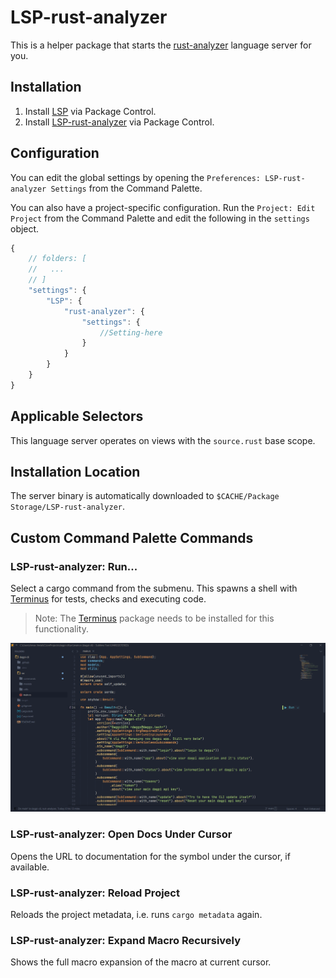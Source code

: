 # LSP-rust-analyzer

This is a helper package that starts the [rust-analyzer](https://github.com/rust-analyzer/rust-analyzer) language server for you.

## Installation

1. Install [LSP](https://packagecontrol.io/packages/LSP) via Package Control.
2. Install [LSP-rust-analyzer](https://packagecontrol.io/packages/LSP-rust-analyzer) via Package Control.

## Configuration

You can edit the global settings by opening the `Preferences: LSP-rust-analyzer Settings` from the Command Palette.

You can also have a project-specific configuration. Run the `Project: Edit Project` from the Command Palette and edit the following in the `settings` object.

```js
{
    // folders: [
    //   ...
    // ]
    "settings": {
        "LSP": {
            "rust-analyzer": {
                "settings": {
                    //Setting-here
                }
            }
        }
    }
}
```

## Applicable Selectors

This language server operates on views with the `source.rust` base scope.

## Installation Location

The server binary is automatically downloaded to `$CACHE/Package Storage/LSP-rust-analyzer`.

## Custom Command Palette Commands

### LSP-rust-analyzer: Run...

Select a cargo command from the submenu. This spawns a shell with [Terminus](https://packagecontrol.io/packages/Terminus) for tests, checks and executing code.

> Note: The [Terminus](https://packagecontrol.io/packages/Terminus) package needs to be installed for this functionality.

![Example](./images/commands.gif)

### LSP-rust-analyzer: Open Docs Under Cursor

Opens the URL to documentation for the symbol under the cursor, if available.

### LSP-rust-analyzer: Reload Project

Reloads the project metadata, i.e. runs `cargo metadata` again.

### LSP-rust-analyzer: Expand Macro Recursively

Shows the full macro expansion of the macro at current cursor.
